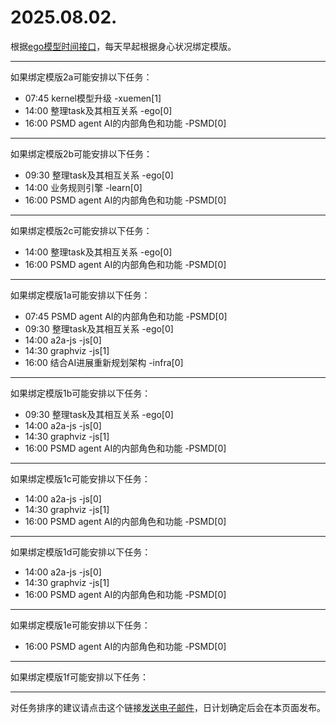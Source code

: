 # 2025.08.02.

根据[ego模型时间接口](https://gitee.com/hyg/blog/blob/master/timeflow.md)，每天早起根据身心状况绑定模版。

---
如果绑定模版2a可能安排以下任务：

- 07:45	kernel模型升级 -xuemen[1]
- 14:00	整理task及其相互关系 -ego[0]
- 16:00	PSMD agent AI的内部角色和功能 -PSMD[0]

---
如果绑定模版2b可能安排以下任务：

- 09:30	整理task及其相互关系 -ego[0]
- 14:00	业务规则引擎 -learn[0]
- 16:00	PSMD agent AI的内部角色和功能 -PSMD[0]

---
如果绑定模版2c可能安排以下任务：

- 14:00	整理task及其相互关系 -ego[0]
- 16:00	PSMD agent AI的内部角色和功能 -PSMD[0]

---
如果绑定模版1a可能安排以下任务：

- 07:45	PSMD agent AI的内部角色和功能 -PSMD[0]
- 09:30	整理task及其相互关系 -ego[0]
- 14:00	a2a-js -js[0]
- 14:30	graphviz -js[1]
- 16:00	结合AI进展重新规划架构 -infra[0]

---
如果绑定模版1b可能安排以下任务：

- 09:30	整理task及其相互关系 -ego[0]
- 14:00	a2a-js -js[0]
- 14:30	graphviz -js[1]
- 16:00	PSMD agent AI的内部角色和功能 -PSMD[0]

---
如果绑定模版1c可能安排以下任务：

- 14:00	a2a-js -js[0]
- 14:30	graphviz -js[1]
- 16:00	PSMD agent AI的内部角色和功能 -PSMD[0]

---
如果绑定模版1d可能安排以下任务：

- 14:00	a2a-js -js[0]
- 14:30	graphviz -js[1]
- 16:00	PSMD agent AI的内部角色和功能 -PSMD[0]

---
如果绑定模版1e可能安排以下任务：

- 16:00	PSMD agent AI的内部角色和功能 -PSMD[0]

---
如果绑定模版1f可能安排以下任务：


---
对任务排序的建议请点击这个链接<a href="mailto:huangyg@mars22.com?subject=关于2025.08.02.任务排序的建议&body=date: 2025.08.02.%0D%0Afile: ../../blog/release/time/d.20250802.md%0D%0A---请勿修改邮件主题及以上内容---%0D%0A">发送电子邮件</a>，日计划确定后会在本页面发布。